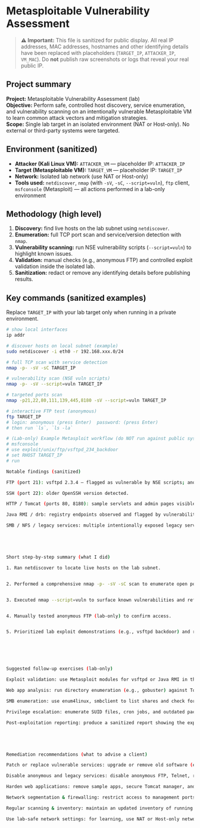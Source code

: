 
# Metasploitable Vulnerability Assessment 

> **⚠️ Important:** This file is sanitized for public display. All real IP addresses, MAC addresses, hostnames and other identifying details have been replaced with placeholders (`TARGET_IP`, `ATTACKER_IP`, `VM_MAC`). Do **not** publish raw screenshots or logs that reveal your real public IP.



## Project summary
**Project:** Metasploitable Vulnerability Assessment (lab)  
**Objective:** Perform safe, controlled host discovery, service enumeration, and vulnerability scanning on an intentionally vulnerable Metasploitable VM to learn common attack vectors and mitigation strategies.  
**Scope:** Single lab target in an isolated environment (NAT or Host-only). No external or third-party systems were targeted.



## Environment (sanitized)
- **Attacker (Kali Linux VM):** `ATTACKER_VM` — placeholder IP: `ATTACKER_IP`  
- **Target (Metasploitable VM):** `TARGET_VM` — placeholder IP: `TARGET_IP`  
- **Network:** Isolated lab network (use NAT or Host-only)  
- **Tools used:** `netdiscover`, `nmap` (with `-sV`, `-sC`, `--script=vuln`), `ftp` client, `msfconsole` (Metasploit) — all actions performed in a lab-only environment



## Methodology (high level)
1. **Discovery:** find live hosts on the lab subnet using `netdiscover`.  
2. **Enumeration:** full TCP port scan and service/version detection with `nmap`.  
3. **Vulnerability scanning:** run NSE vulnerability scripts (`--script=vuln`) to highlight known issues.  
4. **Validation:** manual checks (e.g., anonymous FTP) and controlled exploit validation inside the isolated lab.  
5. **Sanitization:** redact or remove any identifying details before publishing results.



## Key commands (sanitized examples)
Replace `TARGET_IP` with your lab target only when running in a private environment.

```bash
# show local interfaces
ip addr

# discover hosts on local subnet (example)
sudo netdiscover -i eth0 -r 192.168.xxx.0/24

# full TCP scan with service detection
nmap -p- -sV -sC TARGET_IP

# vulnerability scan (NSE vuln scripts)
nmap -p- -sV --script=vuln TARGET_IP

# targeted ports scan
nmap -p21,22,80,111,139,445,8180 -sV --script=vuln TARGET_IP

# interactive FTP test (anonymous)
ftp TARGET_IP
# login: anonymous (press Enter)  password: (press Enter)
# then run `ls`, `ls -la`

# (Lab-only) Example Metasploit workflow (do NOT run against public systems)
# msfconsole
# use exploit/unix/ftp/vsftpd_234_backdoor
# set RHOST TARGET_IP
# run

Notable findings (sanitized)

FTP (port 21): vsftpd 2.3.4 — flagged as vulnerable by NSE scripts; anonymous login observed in the lab environment.

SSH (port 22): older OpenSSH version detected.

HTTP / Tomcat (ports 80, 8180): sample servlets and admin pages visible; management endpoints present.

Java RMI / drb: registry endpoints observed and flagged by vulnerability scripts.

SMB / NFS / legacy services: multiple intentionally exposed legacy services (telnet, rsh, etc.) typical of Metasploitable.





Short step-by-step summary (what I did)

1. Ran netdiscover to locate live hosts on the lab subnet.


2. Performed a comprehensive nmap -p- -sV -sC scan to enumerate open ports and service banners.


3. Executed nmap --script=vuln to surface known vulnerabilities and references.


4. Manually tested anonymous FTP (lab-only) to confirm access.


5. Prioritized lab exploit demonstrations (e.g., vsftpd backdoor) and recommended follow-ups for safe demonstration within an isolated environment.






Suggested follow-up exercises (lab-only)

Exploit validation: use Metasploit modules for vsftpd or Java RMI in the isolated VM; document commands and sanitized outputs.

Web app analysis: run directory enumeration (e.g., gobuster) against Tomcat; test sample servlets for input validation issues.

SMB enumeration: use enum4linux, smbclient to list shares and check for writable shares.

Privilege escalation: enumerate SUID files, cron jobs, and outdated packages inside the VM to practice local escalation techniques.

Post-exploitation reporting: produce a sanitized report showing the exploitation steps and remediation.





Remediation recommendations (what to advise a client)

Patch or replace vulnerable services: upgrade or remove old software (e.g., vsftpd).

Disable anonymous and legacy services: disable anonymous FTP, Telnet, rlogin, rexec; use SSH with key-based authentication.

Harden web applications: remove sample apps, secure Tomcat manager, and disable AJP if not required.

Network segmentation & firewalling: restrict access to management ports, enforce least privilege, and use ACLs.

Regular scanning & inventory: maintain an updated inventory of running services and schedule regular vulnerability scans.

Use lab-safe network settings: for learning, use NAT or Host-only networks and never run broad scans from a public/home IP.



